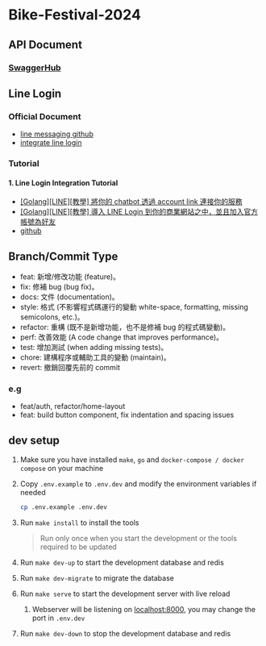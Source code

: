 # Bike-Festival-2024

## API Document

### [SwaggerHub](https://app.swaggerhub.com/apis-docs/peterxcli/ncku-bikefest-2024/1.0.0#/)

## Line Login

### Official Document

- [line messaging github](https://github.com/line/line-bot-sdk-go)
- [integrate line login](https://developers.line.biz/en/docs/line-login/integrate-line-login/)

### Tutorial

#### 1. Line Login Integration Tutorial

- [[Golang][LINE][教學] 將你的 chatbot 透過 account link 連接你的服務](https://www.evanlin.com/line-accountlink/)
- [[Golang][LINE][教學] 導入 LINE Login 到你的商業網站之中，並且加入官方帳號為好友](https://www.evanlin.com/line-login/)
- [github](https://github.com/kkdai/line-login-go)

## Branch/Commit Type

- feat: 新增/修改功能 (feature)。
- fix: 修補 bug (bug fix)。
- docs: 文件 (documentation)。
- style: 格式 (不影響程式碼運行的變動 white-space, formatting, missing semicolons, etc.)。
- refactor: 重構 (既不是新增功能，也不是修補 bug 的程式碼變動)。
- perf: 改善效能 (A code change that improves performance)。
- test: 增加測試 (when adding missing tests)。
- chore: 建構程序或輔助工具的變動 (maintain)。
- revert: 撤銷回覆先前的 commit

### e.g

- feat/auth, refactor/home-layout
- feat: build button component, fix indentation and spacing issues

## dev setup

1. Make sure you have installed `make`, `go` and `docker-compose / docker compose` on your machine
2. Copy `.env.example` to `.env.dev` and modify the environment variables if needed

   ```bash
   cp .env.example .env.dev
   ```

3. Run `make install` to install the tools
   > Run only once when you start the development or the tools required to be updated
4. Run `make dev-up` to start the development database and redis
5. Run `make dev-migrate` to migrate the database
6. Run `make serve` to start the development server with live reload
   1. Webserver will be listening on [localhost:8000](http://localhost:8000), you may change the port in `.env.dev`
7. Run `make dev-down` to stop the development database and redis
